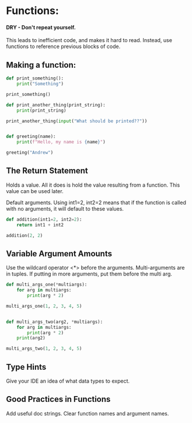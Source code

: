 # Functions:

#### DRY - Don't repeat yourself.
This leads to inefficient code, and makes it hard to read.
Instead, use functions to reference previous blocks of code.

## Making a function:

```python
def print_something():
    print("Something")

print_something()

def print_another_thing(print_string):
    print(print_string)

print_another_thing(input("What should be printed??"))


def greeting(name):
    print(f"Hello, my name is {name}")

greeting("Andrew")
```

## The Return Statement
Holds a value. All it does is hold the value resulting from a function. This value can be
used later.
    
Default arguments. Using int1=2, int2=2 means that if the function is called with no arguments, it will default 
to these values.

```python
def addition(int1=2, int2=2):
    return int1 + int2

addition(2, 2)
```

## Variable Argument Amounts
Use the wildcard operator <*> before the arguments.
Multi-arguments are in tuples.
If putting in more arguments, put them before the multi arg.

```python
def multi_args_one(*multiargs):
    for arg in multiargs:
        print(arg * 2)

multi_args_one(1, 2, 3, 4, 5)


def multi_args_two(arg2, *multiargs):
    for arg in multiargs:
        print(arg * 2)
    print(arg2)

multi_args_two(1, 2, 3, 4, 5)
```

## Type Hints
Give your IDE an idea of what data types to expect.

## Good Practices in Functions
Add useful doc strings.
Clear function names and argument names.